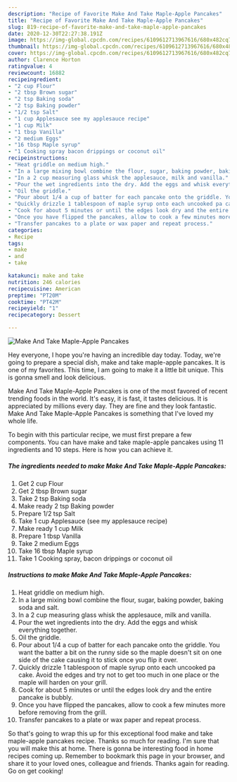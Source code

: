 ```yaml
---
description: "Recipe of Favorite Make And Take Maple-Apple Pancakes"
title: "Recipe of Favorite Make And Take Maple-Apple Pancakes"
slug: 819-recipe-of-favorite-make-and-take-maple-apple-pancakes
date: 2020-12-30T22:27:38.191Z
image: https://img-global.cpcdn.com/recipes/6109612713967616/680x482cq70/make-and-take-maple-apple-pancakes-recipe-main-photo.jpg
thumbnail: https://img-global.cpcdn.com/recipes/6109612713967616/680x482cq70/make-and-take-maple-apple-pancakes-recipe-main-photo.jpg
cover: https://img-global.cpcdn.com/recipes/6109612713967616/680x482cq70/make-and-take-maple-apple-pancakes-recipe-main-photo.jpg
author: Clarence Horton
ratingvalue: 4
reviewcount: 16882
recipeingredient:
- "2 cup Flour"
- "2 tbsp Brown sugar"
- "2 tsp Baking soda"
- "2 tsp Baking powder"
- "1/2 tsp Salt"
- "1 cup Applesauce see my applesauce recipe"
- "1 cup Milk"
- "1 tbsp Vanilla"
- "2 medium Eggs"
- "16 tbsp Maple syrup"
- "1 Cooking spray bacon drippings or coconut oil"
recipeinstructions:
- "Heat griddle on medium high."
- "In a large mixing bowl combine the flour, sugar, baking powder, baking soda and salt."
- "In a 2 cup measuring glass whisk the applesauce, milk and vanilla."
- "Pour the wet ingredients into the dry. Add the eggs and whisk everything together."
- "Oil the griddle."
- "Pour about 1/4 a cup of batter for each pancake onto the griddle. You want the batter a bit on the runny side so the maple doesn&#39;t sit on one side of the cake causing it to stick once you flip it over."
- "Quickly drizzle 1 tablespoon of maple syrup onto each uncooked pa cake. Avoid the edges and try not to get too much in one place or the maple will harden on your grill."
- "Cook for about 5 minutes or until the edges look dry and the entire pancake is bubbly."
- "Once you have flipped the pancakes, allow to cook a few minutes more before removing from the grill."
- "Transfer pancakes to a plate or wax paper and repeat process."
categories:
- Recipe
tags:
- make
- and
- take

katakunci: make and take 
nutrition: 246 calories
recipecuisine: American
preptime: "PT20M"
cooktime: "PT42M"
recipeyield: "1"
recipecategory: Dessert

---
```



![Make And Take Maple-Apple Pancakes](https://img-global.cpcdn.com/recipes/6109612713967616/680x482cq70/make-and-take-maple-apple-pancakes-recipe-main-photo.jpg)

Hey everyone, I hope you're having an incredible day today. Today, we're going to prepare a special dish, make and take maple-apple pancakes. It is one of my favorites. This time, I am going to make it a little bit unique. This is gonna smell and look delicious.

Make And Take Maple-Apple Pancakes is one of the most favored of recent trending foods in the world. It's easy, it is fast, it tastes delicious. It is appreciated by millions every day. They are fine and they look fantastic. Make And Take Maple-Apple Pancakes is something that I've loved my whole life.




To begin with this particular recipe, we must first prepare a few components. You can have make and take maple-apple pancakes using 11 ingredients and 10 steps. Here is how you can achieve it.

<!--inarticleads1-->

##### The ingredients needed to make Make And Take Maple-Apple Pancakes:

1. Get 2 cup Flour
1. Get 2 tbsp Brown sugar
1. Take 2 tsp Baking soda
1. Make ready 2 tsp Baking powder
1. Prepare 1/2 tsp Salt
1. Take 1 cup Applesauce (see my applesauce recipe)
1. Make ready 1 cup Milk
1. Prepare 1 tbsp Vanilla
1. Take 2 medium Eggs
1. Take 16 tbsp Maple syrup
1. Take 1 Cooking spray, bacon drippings or coconut oil




<!--inarticleads2-->

##### Instructions to make Make And Take Maple-Apple Pancakes:

1. Heat griddle on medium high.
1. In a large mixing bowl combine the flour, sugar, baking powder, baking soda and salt.
1. In a 2 cup measuring glass whisk the applesauce, milk and vanilla.
1. Pour the wet ingredients into the dry. Add the eggs and whisk everything together.
1. Oil the griddle.
1. Pour about 1/4 a cup of batter for each pancake onto the griddle. You want the batter a bit on the runny side so the maple doesn&#39;t sit on one side of the cake causing it to stick once you flip it over.
1. Quickly drizzle 1 tablespoon of maple syrup onto each uncooked pa cake. Avoid the edges and try not to get too much in one place or the maple will harden on your grill.
1. Cook for about 5 minutes or until the edges look dry and the entire pancake is bubbly.
1. Once you have flipped the pancakes, allow to cook a few minutes more before removing from the grill.
1. Transfer pancakes to a plate or wax paper and repeat process.




So that's going to wrap this up for this exceptional food make and take maple-apple pancakes recipe. Thanks so much for reading. I'm sure that you will make this at home. There is gonna be interesting food in home recipes coming up. Remember to bookmark this page in your browser, and share it to your loved ones, colleague and friends. Thanks again for reading. Go on get cooking!
